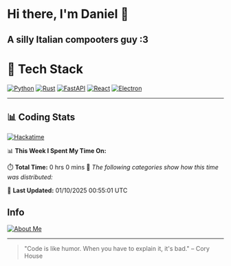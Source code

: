 # Hi there, I'm Daniel 👋

## A silly Italian compooters guy :3

# 🚀 Tech Stack

[![Python](https://img.shields.io/badge/Python-3.13%2B-blue?style=for-the-badge&logo=python&logoColor=white)](https://www.python.org/)
[![Rust](https://img.shields.io/badge/Rust-1.87%2B-black?style=for-the-badge&logo=rust&logoColor=white)](https://www.rust-lang.org/)
[![FastAPI](https://img.shields.io/badge/FastAPI-0.110.0%2B-green?style=for-the-badge&logo=fastapi&logoColor=white)](https://fastapi.tiangolo.com/)
[![React](https://img.shields.io/badge/React-19.1.0%2B-blue?style=for-the-badge&logo=react&logoColor=white)](https://react.dev/)
[![Electron](https://img.shields.io/badge/Electron-36.2.0%2B-dark?style=for-the-badge&logo=electron&logoColor=white)](https://www.electronjs.org/)

---

## 📊 Coding Stats

[![Hackatime](https://img.shields.io/badge/Hackatime-Hack%20Club-orange?style=for-the-badge&logo=wakatime&logoColor=white)](https://hackatime.hackclub.com)

<!--START_SECTION:waka-->
📊 **This Week I Spent My Time On:**

⏱️ **Total Time:** 0 hrs 0 mins
📝 *The following categories show how this time was distributed:*

📅 **Last Updated:** 01/10/2025 00:55:01 UTC

<!--END_SECTION:waka-->


## Info
[![About Me](https://img.shields.io/badge/About--Me-black?style=for-the-badge&logo=numpy&logoColor=white)](https://danielscos.github.io/about_me)

---

> "Code is like humor. When you have to explain it, it's bad." – Cory House

